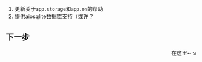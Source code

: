 
1. 更新关于`app.storage`和`app.on`的帮助
2. 提供aiosqlite数据库支持（或许？

## 下一步

<div align="right">
    在这里~ ↘
</div>
